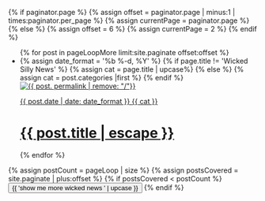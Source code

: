 {% if paginator.page %}
  {% assign offset = paginator.page | minus:1 | times:paginator.per_page %}
  {% assign currentPage = paginator.page %}
{% else %}
  {% assign offset = 6 %}
  {% assign currentPage = 2 %}
{% endif %}
<div class = 'child main'>
  <div class = 'postContainer' id='blogContainer' data-page='{{ currentPage }}' data-totalPages='{{ paginator.total_pages }}'>
    <ul class = 'more-list'>
      {% for post in pageLoopMore  limit:site.paginate offset:offset %}
      <li class = 'flex out post-item'>  
        {% assign date_format = '%b %-d, %Y' %}
        {% if page.title != 'Wicked Silly News' %}
          {% assign cat = page.title | upcase%}
        {% else %}
          {% assign cat = post.categories |first %}
        {% endif %}
        <a class='post-image child main' href='{{ post.url | relative_url }}'>
          <img src = '{{ site.baseurl }}/assets/posts/{{ post. permalink | remove: "/"}}.jpg' alt = '{{ post. permalink | remove: "/"}}'/></a>
        <a class = 'post-summary child third flex-down' href='{{ post.url | relative_url }}'>
          <p class = 'flex out'>
          <span class = 'post-meta'>{{ post.date | date: date_format }}</span>
          <span class = 'right {{ cat | downcase }}'>{{ cat }}</span>
          </p>
          <p><h1>{{ post.title | escape }}</h1></p>
        </a>
      </li>
      {% endfor %}
    </ul>
  </div>
  {% assign postCount = pageLoop | size %}
  {% assign postsCovered = site.paginate | plus:offset %}
  {% if postsCovered < postCount %}
    <button class="loadMore flex">{{ 'show me more wicked news ' | upcase }}<span><i class="fa fa-arrow-down" aria-hidden="true"></i></span></button>
  {% endif %}
  </div>